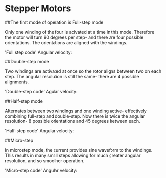 # Stepper Motors


##The first mode of operation is Full-step mode

Only one winding of the four is acivated at a time in this mode. Therefore the motor will turn 90 degrees per step- and there are four possible orientations. The orientations are aligned with the windings.

'Full step code' 
Angular velocity:

##Double-step mode

Two windings are activated at once so the rotor aligns between two on each step. The angular resolution is still the same- there are 4 possible alignments.

'Double-step code' 
Agular velocity:

##Half-step mode

Alternates between two windings and one winding active- effectively combining full-step and double-step. Now there is twice the angular resolution- 8 possible orientations and 45 degrees between each.

'Half-step code' 
Angular velocity:

##Micro-step

In microstep mode, the current provides sine waveform to the windings. This results in many small steps allowing for much greater angular resolution, and so smoother operation.

'Micro-step code'
Angular velocity:
